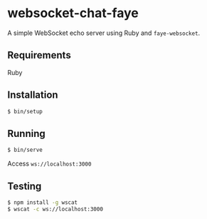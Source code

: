 # websocket-chat-faye

A simple WebSocket echo server using Ruby and `faye-websocket`.

## Requirements

Ruby

## Installation

```bash
$ bin/setup
```

## Running

```bash
$ bin/serve
```

Access `ws://localhost:3000`

## Testing

```bash
$ npm install -g wscat
$ wscat -c ws://localhost:3000
```
